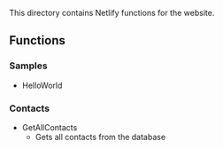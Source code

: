 This directory contains Netlify functions for the website.

## Functions

### Samples

-   HelloWorld

### Contacts

-   GetAllContacts
    -   Gets all contacts from the database

